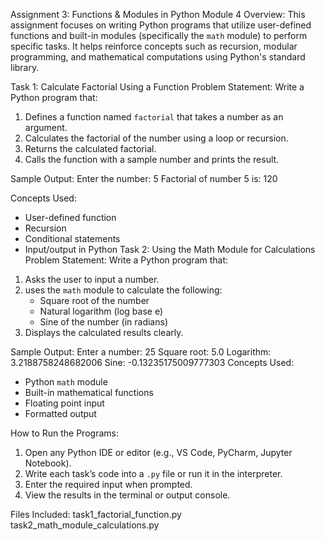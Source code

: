 Assignment 3: Functions & Modules in Python
Module 4 Overview:
This assignment focuses on writing Python programs that utilize user-defined functions and built-in modules (specifically the `math` module) to perform specific tasks. It helps reinforce concepts such as recursion, modular programming, and mathematical computations using Python's standard library.

Task 1: Calculate Factorial Using a Function
Problem Statement:
Write a Python program that:
1. Defines a function named `factorial` that takes a number as an argument.
2. Calculates the factorial of the number using a loop or recursion.
3. Returns the calculated factorial.
4. Calls the function with a sample number and prints the result.

Sample Output:
Enter the number: 5
Factorial of number 5 is: 120

Concepts Used:
- User-defined function
- Recursion
- Conditional statements
- Input/output in Python
Task 2: Using the Math Module for Calculations
Problem Statement:
Write a Python program that:
1. Asks the user to input a number.
2. uses the `math` module to calculate the following:
   - Square root of the number
   - Natural logarithm (log base e)
   - Sine of the number (in radians)
3. Displays the calculated results clearly.

 Sample Output:
Enter a number: 25
Square root: 5.0
Logarithm: 3.2188758248682006
Sine: -0.13235175009777303
Concepts Used:
- Python `math` module
- Built-in mathematical functions
- Floating point input
- Formatted output

How to Run the Programs:

1. Open any Python IDE or editor (e.g., VS Code, PyCharm, Jupyter Notebook).
2. Write each task’s code into a `.py` file or run it in the interpreter.
3. Enter the required input when prompted.
4. View the results in the terminal or output console.

Files Included:
task1_factorial_function.py
task2_math_module_calculations.py
